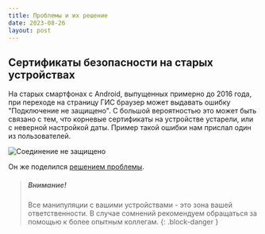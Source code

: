```yaml
---
title: Проблемы и их решение
date: 2023-08-26
layout: post
---
```


## Сертификаты безопасности на старых устройствах
На старых смартфонах с Android, выпущенных примерно до 2016 года, при переходе на страницу ГИС браузер может выдавать ошибку "Подключение не защищено". С большой вероятностью это может быть связано с тем, что корневые сертификаты на устройстве устарели, или с неверной настройкой даты. Пример такой ошибки нам прислал один из пользователей.

![Соединение не защищено](/assets/images/error-ssl.png)

Он же поделился [решением проблемы]([https://help.gis.extremum.org](https://internet-lab.ru/letss_encrypt_android_6_0_1)).

> ##### Внимание!
> Все манипуляции с вашими устройствами - это зона вашей ответственности. В случае сомнений рекомендуем обращаться за помощью к более опытным коллегам.
{: .block-danger }
